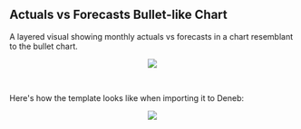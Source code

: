 ## Actuals vs Forecasts Bullet-like Chart
A layered visual showing monthly actuals vs forecasts in a chart resemblant to the bullet chart.
<br />
<p align="center">
  <img src="https://github.com/shadfrigui/vega-lite/blob/6815c1c626eddf73c9e5e700285c1d2e37d55632/deneb-templates/actuals-vs-forecasts-bullet-like-chart/images/actuals-vs-forecasts-bullet-like-chart.png" />
</p>
<br />

Here's how the template looks like when importing it to Deneb:
<br />

<p align="center">
  <img src="https://github.com/shadfrigui/vega-lite/blob/6815c1c626eddf73c9e5e700285c1d2e37d55632/deneb-templates/actuals-vs-forecasts-bullet-like-chart/images/actuals-vs-forecasts-bullet-like-chart-ts.png" />
</p>
<br />
